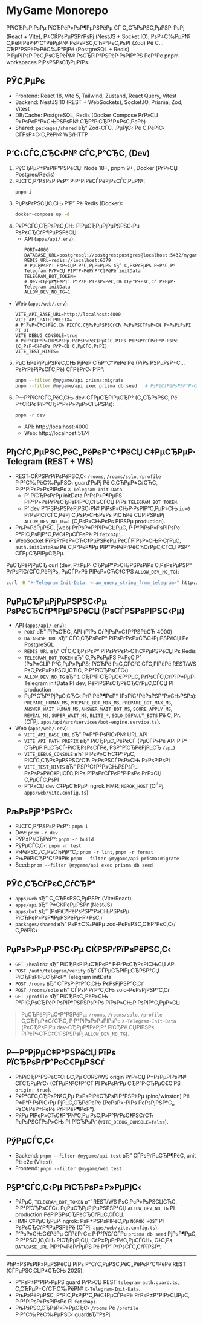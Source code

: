 ﻿# MyGame Monorepo

РРіСЂРѕРІРѕРµ РїСЂРёР»РѕР¶РµРЅРёРµ СЃ С„СЂРѕРЅС‚РµРЅРґРѕРј (React + Vite), Р±СЌРєРµРЅРґРѕРј (NestJS + Socket.IO), РѕР±С‰РµР№ С‚РёРїРёР·Р°С†РёРµР№ РєРѕРЅС‚СЂР°РєС‚РѕРІ (Zod) Рё С…СЂР°РЅРёР»РёС‰Р°РјРё (PostgreSQL + Redis). Р РµРїРѕР·РёС‚РѕСЂРёР№ РѕСЂРіР°РЅРёР·РѕРІР°РЅ РєР°Рє pnpm workspaces РјРѕРЅРѕСЂРµРїРѕ.

## РЎС‚РµРє
- Frontend: React 18, Vite 5, Tailwind, Zustand, React Query, Vitest
- Backend: NestJS 10 (REST + WebSockets), Socket.IO, Prisma, Zod, Vitest
- DB/Cache: PostgreSQL, Redis (Docker Compose РґР»СЏ Р»РѕРєР°Р»СЊРЅРѕР№ СЂР°Р·СЂР°Р±РѕС‚РєРё)
- Shared: `packages/shared` вЂ” Zod-СЃС…РµРјС‹ Рё С‚РёРїС‹ СЃРѕР±С‹С‚РёР№ WS/HTTP

## Р‘С‹СЃС‚СЂС‹Р№ СЃС‚Р°СЂС‚ (Dev)
1) РўСЂРµР±РѕРІР°РЅРёСЏ: Node 18+, pnpm 9+, Docker (РґР»СЏ Postgres/Redis)
2) РЈСЃС‚Р°РЅРѕРІРєР° Р·Р°РІРёСЃРёРјРѕСЃС‚РµР№:
   ```bash
   pnpm i
   ```
3) РџРѕРґРЅСЏС‚СЊ Р‘Р” Рё Redis (Docker):
   ```bash
   docker-compose up -d
   ```
4) РќР°СЃС‚СЂРѕРёС‚СЊ РїРµСЂРµРјРµРЅРЅС‹Рµ РѕРєСЂСѓР¶РµРЅРёСЏ:
   - API (`apps/api/.env`):
     ```env
     PORT=4000
     DATABASE_URL=postgresql://postgres:postgres@localhost:5432/mygame
     REDIS_URL=redis://localhost:6379
     # РџСЂРѕРґ: РѕР±СЏР·Р°С‚РµР»РµРЅ вЂ” С‚РѕРєРµРЅ Р±РѕС‚Р° Telegram РґР»СЏ РІР°Р»РёРґР°С†РёРё initData
     TELEGRAM_BOT_TOKEN=
     # Dev-СЂРµР¶РёРј: РїРѕР·РІРѕР»РёС‚СЊ СЂР°Р±РѕС‚Сѓ Р±РµР· Telegram initData
     ALLOW_DEV_NO_TG=1
     ```
  - Web (`apps/web/.env`):
    ```env
    VITE_API_BASE_URL=http://localhost:4000
    VITE_API_PATH_PREFIX=
    # Р’РєР»СЋС‡РёС‚СЊ РІСЃС‚СЂРѕРµРЅРЅСѓСЋ РєРѕРЅСЃРѕР»СЊ Р»РѕРіРѕРІ РІ UI
    VITE_DEBUG_CONSOLE=true
    # РќР°С‡Р°Р»СЊРЅРѕРµ РєРѕР»РёС‡РµСЃС‚РІРѕ РїРѕРґСЃРєР°Р·РѕРє (С‚РѕР»СЊРєРѕ РґР»СЏ С‚РµСЃС‚РѕРІ)
    VITE_TEST_HINTS=
    ```
5) РџСЂРёРјРµРЅРёС‚СЊ РјРёРіСЂР°С†РёРё Рё (РїРѕ РЅРµРѕР±С…РѕРґРёРјРѕСЃС‚Рё) СЃРёРґС‹ Р‘Р”:
   ```bash
   pnpm --filter @mygame/api prisma:migrate
   pnpm --filter @mygame/api exec prisma db seed   # РѕРїС†РёРѕРЅР°Р»СЊРЅРѕ
   ```
6) Р—Р°РїСѓСЃС‚РёС‚СЊ dev-СЃРµСЂРІРµСЂР° (С„СЂРѕРЅС‚ Рё Р±СЌРє РїР°СЂР°Р»Р»РµР»СЊРЅРѕ):
   ```bash
   pnpm -r dev
   ```
   - API: http://localhost:4000
   - Web: http://localhost:5174

## РђСѓС‚РµРЅС‚РёС„РёРєР°С†РёСЏ С‡РµСЂРµР· Telegram (REST + WS)
- REST-СЌРЅРґРїРѕРёРЅС‚С‹ `/rooms`, `/rooms/solo`, `/profile` Р·Р°С‰РёС‰РµРЅС‹ guard'РѕРј Рё С‚СЂРµР±СѓСЋС‚ Р·Р°РіРѕР»РѕРІРѕРє `X-Telegram-Init-Data`.
  - Р’ РїСЂРѕРґРµ initData РґРѕР»Р¶РµРЅ РІР°Р»РёРґРёСЂРѕРІР°С‚СЊСЃСЏ РїРѕ `TELEGRAM_BOT_TOKEN`.
  - Р’ dev Р°РЅРѕРЅРёРјРЅС‹Р№ РїРѕР»СЊР·РѕРІР°С‚РµР»СЊ `id=0` РґРѕРїСѓСЃС‚РёРј С‚РѕР»СЊРєРѕ РїСЂРё СЏРІРЅРѕРј `ALLOW_DEV_NO_TG=1` (С‚РѕР»СЊРєРѕ РІРЅРµ production).
- РљР»РёРµРЅС‚ (web) РґРѕР±Р°РІР»СЏРµС‚ Р·Р°РіРѕР»РѕРІРѕРє Р°РІС‚РѕРјР°С‚РёС‡РµСЃРєРё РІ `fetchApi`.
- WebSocket РїРѕРґРєР»СЋС‡РµРЅРёРµ РёСЃРїРѕР»СЊР·СѓРµС‚ `auth.initDataRaw` Рё С‚Р°РєР¶Рµ РІР°Р»РёРґРёСЂСѓРµС‚СЃСЏ РЅР° СЃРµСЂРІРµСЂРµ.

РџСЂРёРјРµСЂ curl (dev, Р±РµР· СЂРµР°Р»СЊРЅРѕРіРѕ С‚РѕРєРµРЅР° РґРѕРїСѓСЃС‚РёРјРѕ, РµСЃР»Рё РІРєР»СЋС‡С‘РЅ `ALLOW_DEV_NO_TG`):
```bash
curl -H "X-Telegram-Init-Data: <raw_query_string_from_telegram>" http://localhost:4000/profile
```

## РџРµСЂРµРјРµРЅРЅС‹Рµ РѕРєСЂСѓР¶РµРЅРёСЏ (РѕСЃРЅРѕРІРЅС‹Рµ)
- API (`apps/api/.env`):
  - `PORT` вЂ” РїРѕСЂС‚ API (РїРѕ СѓРјРѕР»С‡Р°РЅРёСЋ 4000)
  - `DATABASE_URL` вЂ” СЃС‚СЂРѕРєР° РїРѕРґРєР»СЋС‡РµРЅРёСЏ Рє PostgreSQL
  - `REDIS_URL` вЂ” СЃС‚СЂРѕРєР° РїРѕРґРєР»СЋС‡РµРЅРёСЏ Рє Redis
  - `TELEGRAM_BOT_TOKEN` вЂ” С‚РѕРєРµРЅ Р±РѕС‚Р° (РѕР±СЏР·Р°С‚РµР»РµРЅ; РїСЂРё РѕС‚СЃСѓС‚СЃС‚РІРёРё REST/WS РѕС‚РєР»РѕРЅСЏСЋС‚ Р·Р°РїСЂРѕСЃС‹)
  - `ALLOW_DEV_NO_TG` вЂ” `1` СЂР°Р·СЂРµС€Р°РµС‚ РґРѕСЃС‚СѓРї Р±РµР· Telegram initData РІ dev; РёРіРЅРѕСЂРёСЂСѓРµС‚СЃСЏ РІ production
  - РџР°СЂР°РјРµС‚СЂС‹ РґРІРёР¶РєР° (РѕРїС†РёРѕРЅР°Р»СЊРЅРѕ): `PREPARE_HUMAN_MS`, `PREPARE_BOT_MIN_MS`, `PREPARE_BOT_MAX_MS`, `ANSWER_WAIT_HUMAN_MS`, `ANSWER_WAIT_BOT_MS`, `SCORE_APPLY_MS`, `REVEAL_MS`, `SUPER_WAIT_MS`, `BLITZ_*`, `SOLO_DEFAULT_BOTS` Рё С‚.Рґ. (СЃРј. `apps/api/src/services/bot-engine.service.ts`).
- Web (`apps/web/.env`):
  - `VITE_API_BASE_URL` вЂ” Р±Р°Р·РѕРІС‹Р№ URL API
  - `VITE_API_PATH_PREFIX` вЂ” РїСЂРµС„РёРєСЃ (РµСЃР»Рё API Р·Р° СЂРµРІРµСЂСЃ-РїСЂРѕРєСЃРё, РЅР°РїСЂРёРјРµСЂ `/api`)
  - `VITE_DEBUG_CONSOLE` вЂ” РІРєР»СЋС‡Р°РµС‚ РІСЃС‚СЂРѕРµРЅРЅСѓСЋ РєРѕРЅСЃРѕР»СЊ Р»РѕРіРѕРІ
  - `VITE_TEST_HINTS` вЂ” РЅР°С‡Р°Р»СЊРЅРѕРµ РєРѕР»РёС‡РµСЃС‚РІРѕ РїРѕРґСЃРєР°Р·РѕРє РґР»СЏ С‚РµСЃС‚РѕРІ
  - Р”Р»СЏ dev С‡РµСЂРµР· ngrok HMR: `NGROK_HOST` (СЃРј. `apps/web/vite.config.ts`)

## РљРѕРјР°РЅРґС‹
- РЈСЃС‚Р°РЅРѕРІРєР°: `pnpm i`
- Dev: `pnpm -r dev`
- РЎР±РѕСЂРєР°: `pnpm -r build`
- РўРµСЃС‚С‹: `pnpm -r test`
- Р›РёРЅС‚/С„РѕСЂРјР°С‚: `pnpm -r lint`, `pnpm -r format`
- РњРёРіСЂР°С†РёРё: `pnpm --filter @mygame/api prisma:migrate`
- Seed: `pnpm --filter @mygame/api exec prisma db seed`

## РЎС‚СЂСѓРєС‚СѓСЂР°
- `apps/web` вЂ” С„СЂРѕРЅС‚РµРЅРґ (Vite/React)
- `apps/api` вЂ” Р±СЌРєРµРЅРґ (NestJS)
- `apps/bot` вЂ” (РѕРїС†РёРѕРЅР°Р»СЊРЅРѕРµ РїСЂРёР»РѕР¶РµРЅРёРµ-Р±РѕС‚)
- `packages/shared` вЂ” РѕР±С‰РёРµ zod-РєРѕРЅС‚СЂР°РєС‚С‹/С‚РёРїС‹

## РџРѕР»РµР·РЅС‹Рµ СЌРЅРґРїРѕРёРЅС‚С‹
- `GET /healthz` вЂ” РїСЂРѕРІРµСЂРєР° Р·РґРѕСЂРѕРІСЊСЏ API
- `POST /auth/telegram/verify` вЂ” СЃРµСЂРІРµСЂРЅР°СЏ РїСЂРѕРІРµСЂРєР° Telegram initData
- `POST /rooms` вЂ” СЃРѕР·РґР°С‚СЊ РєРѕРјРЅР°С‚Сѓ
- `POST /rooms/solo` вЂ” СЃРѕР·РґР°С‚СЊ solo-РєРѕРјРЅР°С‚Сѓ
- `GET /profile` вЂ” РїСЂРѕС„РёР»СЊ Р°РІС‚РѕСЂРёР·РѕРІР°РЅРЅРѕРіРѕ РїРѕР»СЊР·РѕРІР°С‚РµР»СЏ

> РџСЂРёРјРµС‡Р°РЅРёРµ: `/rooms`, `/rooms/solo`, `/profile` С‚СЂРµР±СѓСЋС‚ Р·Р°РіРѕР»РѕРІРѕРє `X-Telegram-Init-Data` (РєСЂРѕРјРµ dev-СЂРµР¶РёРјР° РїСЂРё СЏРІРЅРѕ РІРєР»СЋС‡С‘РЅРЅРѕРј `ALLOW_DEV_NO_TG`).

## Р—Р°РјРµС‡Р°РЅРёСЏ РїРѕ РїСЂРѕРґР°РєС€РµРЅСѓ
- РћРіСЂР°РЅРёС‡СЊС‚Рµ CORS/WS origin РґР»СЏ Р±РѕРµРІРѕР№ СЃСЂРµРґС‹ (СЃРµР№С‡Р°СЃ РІ РєРѕРґРµ СЂР°Р·СЂРµС€С‘РЅ `origin: true`).
- РќР°СЃС‚СЂРѕР№С‚Рµ Р»РѕРіРёСЂРѕРІР°РЅРёРµ (pino/winston) Рё Р±Р°Р·РѕРІС‹Рµ РјРµС‚СЂРёРєРё (РєРѕР»-РІРѕ РєРѕРјРЅР°С‚, РѕС€РёР±РєРё РґРІРёР¶РєР°).
- РќРµ РІРєР»СЋС‡Р°Р№С‚Рµ РѕС‚Р»Р°РґРѕС‡РЅСѓСЋ РєРѕРЅСЃРѕР»СЊ РІ РїСЂРѕРґ (`VITE_DEBUG_CONSOLE=false`).

## РўРµСЃС‚С‹
- Backend: `pnpm --filter @mygame/api test` вЂ” СЃРѕРґРµСЂР¶РёС‚ unit Рё e2e (Vitest)
- Frontend: `pnpm --filter @mygame/web test`

## Р§Р°СЃС‚С‹Рµ РїСЂРѕР±Р»РµРјС‹
- РќРµС‚ `TELEGRAM_BOT_TOKEN` в†’ REST/WS РѕС‚РєР»РѕРЅСЏСЋС‚ Р·Р°РїСЂРѕСЃС‹. РџРµСЂРµРјРµРЅРЅР°СЏ `ALLOW_DEV_NO_TG` РІ production РёРіРЅРѕСЂРёСЂСѓРµС‚СЃСЏ.
- HMR С‡РµСЂРµР· ngrok: РѕР±РЅРѕРІРёС‚Рµ `NGROK_HOST` РІ РѕРєСЂСѓР¶РµРЅРёРё (СЃРј. `apps/web/vite.config.ts`).
- Р‘РѕР»СЊС€РёРµ СЃРёРґС‹: Р·Р°РїСѓСЃРє `prisma db seed` РјРѕР¶РµС‚ Р·Р°РЅСЏС‚СЊ РІСЂРµРјСЏ; СѓР±РµРґРёС‚РµСЃСЊ, С‡С‚Рѕ `DATABASE_URL` РІР°Р»РёРґРµРЅ Рё Р‘Р” РґРѕСЃС‚СѓРїРЅР°.

---
РћР±РЅРѕРІР»РµРЅРёСЏ РїРѕ Р°СѓС‚РµРЅС‚РёС„РёРєР°С†РёРё REST (СЃРµРЅС‚СЏР±СЂСЊ 2025):
- Р”РѕР±Р°РІР»РµРЅ guard РґР»СЏ REST `telegram-auth.guard.ts`, С‚СЂРµР±СѓСЋС‰РёР№ `X-Telegram-Init-Data`.
- РљР»РёРµРЅС‚ Р°РІС‚РѕРјР°С‚РёС‡РµСЃРєРё РґРѕР±Р°РІР»СЏРµС‚ Р·Р°РіРѕР»РѕРІРѕРє РІ `fetchApi`.
- РљРѕРЅС‚СЂРѕР»Р»РµСЂС‹ `/rooms` Рё `/profile` Р·Р°С‰РёС‰РµРЅС‹ guardвЂ™РѕРј.
